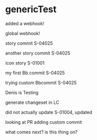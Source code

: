 # genericTest

added a webhook!

global webhook!

story commit S-04025

another story commit S-04025

icon story S-01001

my first Bb commit S-04025

trying custom Bbcommit S-04025

Denis is Testing

generate changeset in LC

did not actually update S-01004, updated

looking at PR
adding custom commit

what comes next?
is this thing on?
